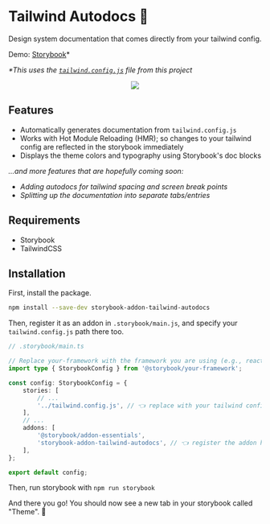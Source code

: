 # Tailwind Autodocs 🎨

Design system documentation that comes directly from your tailwind config.

Demo: [Storybook](https://matanio.github.io/storybook-addon-tailwind-autodocs/)*

_*This uses the [`tailwind.config.js`](https://github.com/matanio/storybook-addon-tailwind-autodocs/blob/main/tailwind.config.js) file from this project_

<p align="center">
  <img src="https://github.com/user-attachments/assets/d7e2da9b-a674-44d6-9638-484073990921" />
</p>

## Features

- Automatically generates documentation from `tailwind.config.js`
- Works with Hot Module Reloading (HMR); so changes to your tailwind config are reflected in the storybook immediately
- Displays the theme colors and typography using Storybook's doc blocks

_...and more features that are hopefully coming soon:_

- _Adding autodocs for tailwind spacing and screen break points_
- _Splitting up the documentation into separate tabs/entries_

## Requirements
- Storybook
- TailwindCSS

## Installation

First, install the package.

```sh
npm install --save-dev storybook-addon-tailwind-autodocs
```

Then, register it as an addon in `.storybook/main.js`, and specify your `tailwind.config.js` path there too.

```ts
// .storybook/main.ts

// Replace your-framework with the framework you are using (e.g., react-webpack5, vue3-vite)
import type { StorybookConfig } from '@storybook/your-framework';

const config: StorybookConfig = {
    stories: [
        // ...
        '../tailwind.config.js', // 👈 replace with your tailwind configs path
    ],
    // ...
    addons: [
        '@storybook/addon-essentials',
        'storybook-addon-tailwind-autodocs', // 👈 register the addon here
    ],
};

export default config;
```

Then, run storybook with `npm run storybook`

And there you go! You should now see a new tab in your storybook called "Theme". 🎉
